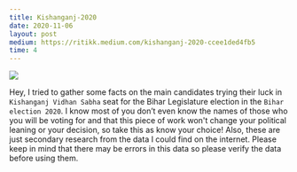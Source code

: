 ```yaml
---
title: Kishanganj-2020
date: 2020-11-06
layout: post
medium: https://ritikk.medium.com/kishanganj-2020-ccee1ded4fb5
time: 4
---
```


![](https://miro.medium.com/max/800/1*3mFmG08Vl8e96BRvn8M6bg.jpeg)

Hey, I tried to gather some facts on the main candidates trying their luck in `Kishanganj Vidhan Sabha` seat for the Bihar Legislature election in the `Bihar election 2020`. I know most of you don’t even know the names of those who you will be voting for and that this piece of work won't change your political leaning or your decision, so take this as know your choice! Also, these are just secondary research from the data I could find on the internet. Please keep in mind that there may be errors in this data so please verify the data before using them.
